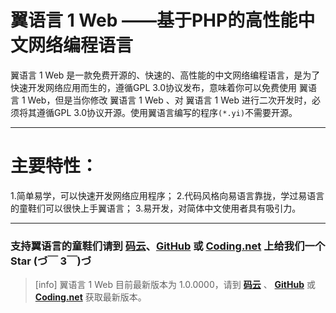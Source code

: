 # **翼语言 1 Web ——基于PHP的高性能中文网络编程语言**
翼语言 1 Web 是一款免费开源的、快速的、高性能的中文网络编程语言，是为了快速开发网络应用而生的，遵循GPL 3.0协议发布，意味着你可以免费使用 翼语言 1 Web，但是当你修改 翼语言 1 Web 、对 翼语言 1 Web 进行二次开发时，必须将其遵循GPL 3.0协议开源。使用翼语言编写的程序`(*.yi)`不需要开源。

* * * * *
# 主要特性：
1.简单易学，可以快速开发网络应用程序；
2.代码风格向易语言靠拢，学过易语言的童鞋们可以很快上手翼语言；
3.易开发，对简体中文使用者具有吸引力。

* * * * *
### 支持翼语言的童鞋们请到 **[码云](http://git.oschina.net/windfox/yi1web)**、**[GitHub](https://github.com/windfoxofo/yi1web)** 或 **[Coding.net](https://coding.net/u/windfoxofo/p/yi1web/git)** 上给我们一个**Star** (づ￣ 3￣)づ

>[info] 翼语言 1 Web 目前最新版本为 1.0.0000，请到 **[码云](http://git.oschina.net/windfox/yi1web)** 、 **[GitHub](https://github.com/windfoxofo/yi1web)** 或 **[Coding.net](https://coding.net/u/windfoxofo/p/yi1web/git)** 获取最新版本。
